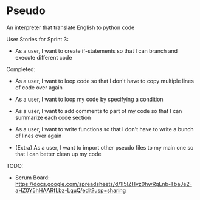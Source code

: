 # Pseudo
An interpreter that translate English to python code

User Stories for Sprint 3:

* As a user, I want to create if-statements so that I can branch and execute different code



Completed:

* As a user, I want to loop code so that I don't have to copy multiple lines of code over again

* As a user, I want to loop my code by specifying a condition

* As a user, I want to add comments to part of my code so that I can summarize each code section

* As a user, I want to write functions so that I don't have to write a bunch of lines over again

* (Extra) As a user, I want to import other pseudo files to my main one so that I can better clean up my code

TODO:

* Scrum Board: https://docs.google.com/spreadsheets/d/1I5IZHyz0hwRgLnb-TbaJe2-aHZ0Y5hHAARfLbz-LquQ/edit?usp=sharing
